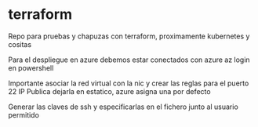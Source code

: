 # terraform
Repo para pruebas y chapuzas con terraform, proximamente kubernetes y cositas

Para el despliegue en azure debemos estar conectados con azure
az login en powershell


Importante asociar la red virtual con la nic y crear las reglas para el puerto 22
IP Publica dejarla en estatico, azure asigna una por defecto

Generar las claves de ssh y especificarlas en el fichero junto al usuario permitido
